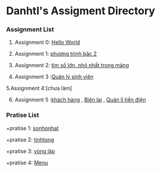 # Danhtl's Assigment Directory

### Assignment List

1. Assignment 0: [Hello World]()

2. Assignment 1: [phương trình bâc 2](https://github.com/FASTTRACKSE/FFSE1703.JavaCore/blob/master/Assignments/danhtl/MySample1/src/fasttrack/edu/vn/giaiptb2.java)

3. Assignment 2: [tìm số lớn, nhỏ nhất trong mảng](https://github.com/FASTTRACKSE/FFSE1703.JavaCore/blob/master/Assignments/danhtl/vonglap/src/fasttrack/edu/vn/solonnhattrongmang.java)

4. Assignment 3 :[Quản lý sinh viên](https://github.com/FASTTRACKSE/FFSE1703.JavaCore/blob/master/Assignments/danhtl/Quanlysinhvien/src/fasttrack/edu/vn/assignment3/Quanlysinhvien.java)

  5.Assignment 4:[chưa làm]

6. Assignment 5 :[khách hàng](https://github.com/FASTTRACKSE/FFSE1703.JavaCore/blob/master/Assignments/danhtl/Quanlitiendien/src/Fasttrack/edu/vn/assignment5/bienlai.java) , [Biên lai](https://github.com/FASTTRACKSE/FFSE1703.JavaCore/blob/master/Assignments/danhtl/Quanlitiendien/src/Fasttrack/edu/vn/assignment5/bienlai.java) , [Quản lí tiền điện](https://github.com/FASTTRACKSE/FFSE1703.JavaCore/blob/master/Assignments/danhtl/Quanlitiendien/src/Fasttrack/edu/vn/assginment5/main/Tiendien.java)
### Pratise List


   +pratise 1: [sonhonhat](https://github.com/FASTTRACKSE/FFSE1703.JavaCore/blob/master/Assignments/danhtl/MySample1/src/fasttrack/edu/vn/timsonhonhattrong3so.java)
  
   +pratise 2: [tinhtong](https://github.com/FASTTRACKSE/FFSE1703.JavaCore/blob/master/Assignments/danhtl/MySample1/src/fasttrack/edu/vn/tong2so.java)
   
   +pratise 3: [vòng lặp](https://github.com/FASTTRACKSE/FFSE1703.JavaCore/blob/master/Assignments/danhtl/vonglap/src/fasttrack/edu/vn/vonglap.java)
   
   +pratise 4: [Menu](https://github.com/FASTTRACKSE/FFSE1703.JavaCore/blob/master/Assignments/danhtl/Menucuatoi/src/fasttrack/edu/vn/pratices/Menuvuatoi.java)
